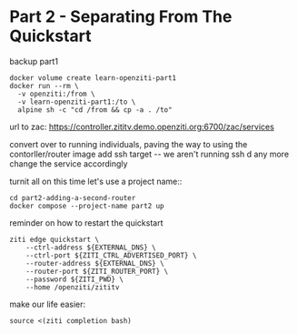 # Part 2 - Separating From The Quickstart

backup part1
```
docker volume create learn-openziti-part1
docker run --rm \
  -v openziti:/from \
  -v learn-openziti-part1:/to \
  alpine sh -c "cd /from && cp -a . /to"
```

url to zac: https://controller.zititv.demo.openziti.org:6700/zac/services


convert over to running individuals, paving the way to using the contorller/router image
add ssh target -- we aren't running ssh d any more
change the service accordingly

turnit all on this time let's use a project name::
```
cd part2-adding-a-second-router
docker compose --project-name part2 up
```

reminder on how to restart the quickstart
```
ziti edge quickstart \
    --ctrl-address ${EXTERNAL_DNS} \
    --ctrl-port ${ZITI_CTRL_ADVERTISED_PORT} \
    --router-address ${EXTERNAL_DNS} \
    --router-port ${ZITI_ROUTER_PORT} \
    --password ${ZITI_PWD} \
    --home /openziti/zititv
```

make our life easier:
```
source <(ziti completion bash)
```

















